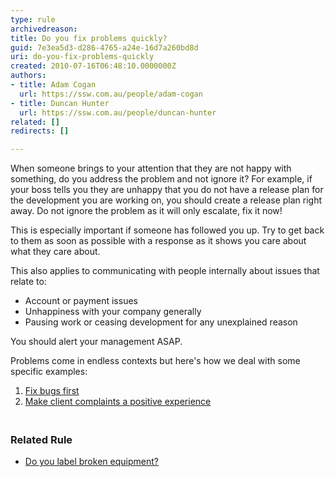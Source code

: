 ```yaml
---
type: rule
archivedreason: 
title: Do you fix problems quickly?
guid: 7e3ea5d3-d286-4765-a24e-16d7a260bd8d
uri: do-you-fix-problems-quickly
created: 2010-07-16T06:48:10.0000000Z
authors:
- title: Adam Cogan
  url: https://ssw.com.au/people/adam-cogan
- title: Duncan Hunter
  url: https://ssw.com.au/people/duncan-hunter
related: []
redirects: []

---
```


When someone brings to your attention that they are not happy with something, do you address the problem and not ignore it? For example, if your boss tells you they are unhappy that you do not have a release plan for the development you are working on, you should create a release plan right away. Do not ignore the problem as it will only escalate, fix it now!

This is especially important if someone has followed you up. Try to get back to them as soon as possible with a response as it shows you care about what they care about.

<!--endintro-->
 This also applies to communicating with people internally about issues that relate to:

* Account or payment issues
* Unhappiness with your company generally
* Pausing work or ceasing development for any unexplained reason

You should alert your management ASAP.



Problems come in endless contexts but here's how we deal with some specific examples:
1. [Fix bugs first](/management-do-you-fix-bugs-first)
2. [Make client complaints a positive experience](http&#58;//www.ssw.com.au/ssw/Standards/Rules/RulesToBetterInboundCalls.aspx#MakeComplaintsPositive)


###  <br>Related Rule


* [Do you label broken equipment?](/do-you-label-broken-equipment)
